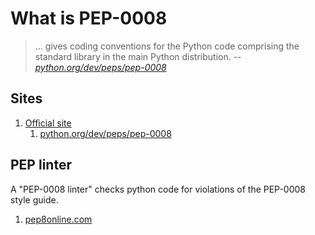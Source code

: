 # What is PEP-0008

> ... gives coding conventions for the Python code comprising
> the standard library in the main Python distribution.
> -- *[python.org/dev/peps/pep-0008]*

## Sites

1. [Official site]
    1. [python.org/dev/peps/pep-0008]

## PEP linter

A "PEP-0008 linter" checks python code for violations of the PEP-0008 style guide.

1. [pep8online.com]

[Official site]: https://www.python.org/dev/peps/
[pep8online.com]: http://pep8online.com/
[python.org/dev/peps/pep-0008]: https://www.python.org/dev/peps/pep-0008/

